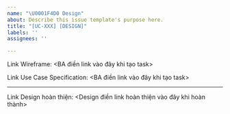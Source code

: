 ```yaml
---
name: "\U0001F4D0 Design"
about: Describe this issue template's purpose here.
title: "[UC-XXX] [DESIGN]"
labels: ''
assignees: ''

---
```


Link Wireframe:  <BA điền link vào đây khi tạo task>

Link Use Case Specification:  <BA điền link vào đây khi tạo task>

-----

Link Design hoàn thiện: <Design điền link hoàn thiện vào đây khi hoàn thành>
